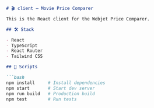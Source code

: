 
```markdown
# 🎬 client – Movie Price Comparer

This is the React client for the Webjet Price Comparer.

## 🛠 Stack

- React
- TypeScript
- React Router
- Tailwind CSS

## 🔧 Scripts

```bash
npm install     # Install dependencies
npm start       # Start dev server
npm run build   # Production build
npm test        # Run tests